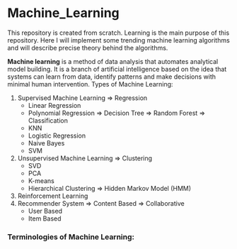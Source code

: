 # Machine_Learning
This repository is created from scratch. Learning is the main purpose of this repository. Here I will implement some trending machine learning algorithms and will describe precise theory behind the algorithms.

<b>Machine learning</b> is a method of data analysis that automates analytical model building. It is a branch of artificial intelligence based on the idea that systems can learn from data, identify patterns and make decisions with minimal human intervention.
Types of Machine Learning:
1) Supervised Machine Learning
  => Regression
    - Linear Regression
    - Polynomial Regression
  => Decision Tree
  => Random Forest
  => Classification
    - KNN
    - Logistic Regression
    - Naive Bayes
    - SVM
2) Unsupervised Machine Learning
  => Clustering
    - SVD
    - PCA
    - K-means
    - Hierarchical Clustering
  => Hidden Markov Model (HMM)
3) Reinforcement Learning
4) Recommender System
  => Content Based
  => Collaborative
    - User Based
    - Item Based

<h3>Terminologies of Machine Learning:</h3> 
